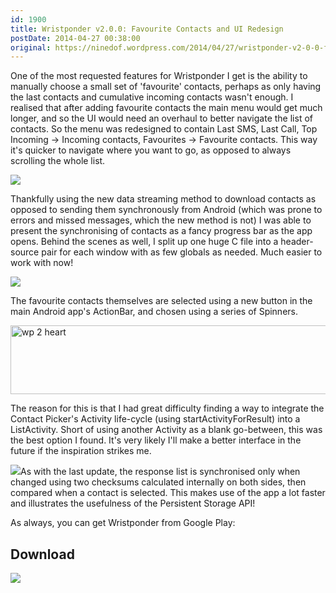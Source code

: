 ```yaml
---
id: 1900
title: Wristponder v2.0.0: Favourite Contacts and UI Redesign
postDate: 2014-04-27 00:38:00
original: https://ninedof.wordpress.com/2014/04/27/wristponder-v2-0-0-favourite-contacts-and-ui-redesign/
---
```


One of the most requested features for Wristponder I get is the ability to manually choose a small set of 'favourite' contacts, perhaps as only having the last contacts and cumulative incoming contacts wasn't enough. I realised that after adding favourite contacts the main menu would get much longer, and so the UI would need an overhaul to better navigate the list of contacts. So the menu was redesigned to contain Last SMS, Last Call, Top Incoming -&gt; Incoming contacts, Favourites -&gt; Favourite contacts. This way it's quicker to navigate where you want to go, as opposed to always scrolling the whole list.

![](http://ninedof.files.wordpress.com/2014/04/wp-2-screens.png)

Thankfully using the new data streaming method to download contacts as opposed to sending them synchronously from Android (which was prone to errors and missed messages, which the new method is not) I was able to present the synchronising of contacts as a fancy progress bar as the app opens. Behind the scenes as well, I split up one huge C file into a header-source pair for each window with as few globals as needed. Much easier to work with now!

![](http://ninedof.files.wordpress.com/2014/04/wp-sync.png)

The favourite contacts themselves are selected using a new button in the main Android app's ActionBar, and chosen using a series of Spinners.

<img class="aligncenter size-full wp-image-1903" src="http://ninedof.files.wordpress.com/2014/04/wp-2-heart.png" alt="wp 2 heart" width="540" height="110" />

The reason for this is that I had great difficulty finding a way to integrate the Contact Picker's Activity life-cycle (using startActivityForResult) into a ListActivity. Short of using another Activity as a blank go-between, this was the best option I found. It's very likely I'll make a better interface in the future if the inspiration strikes me.

![](http://ninedof.files.wordpress.com/2014/04/screenshot_2014-04-26-21-31-39.png?w=545)As with the last update, the response list is synchronised only when changed using two checksums calculated internally on both sides, then compared when a contact is selected. This makes use of the app a lot faster and illustrates the usefulness of the Persistent Storage API!

As always, you can get Wristponder from Google Play:

## Download
![](https://developer.android.com/images/brand/en_generic_rgb_wo_60.png)

